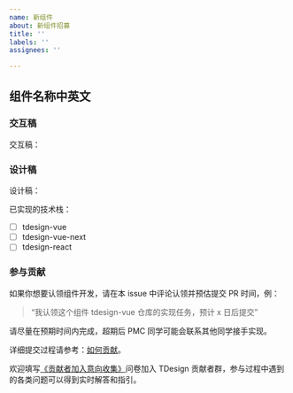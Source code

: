 ```yaml
---
name: 新组件
about: 新组件招募
title: ''
labels: ''
assignees: ''

---
```


<!--
参考样例：
issue label 需要设置为 help wanted，发起招募
-->
## 组件名称中英文


### 交互稿

<!--
需要给到 CoDesign 分享地址，不需要登录访问
-->
交互稿：

### 设计稿

设计稿：

已实现的技术栈：

- [ ] tdesign-vue
- [ ] tdesign-vue-next
- [ ] tdesign-react

### 参与贡献

如果你想要认领组件开发，请在本 issue 中评论认领并预估提交 PR 时间，例：

> “我认领这个组件 tdesign-vue 仓库的实现任务，预计 x 日后提交”

请尽量在预期时间内完成，超期后 PMC 同学可能会联系其他同学接手实现。

详细提交过程请参考：[如何贡献](https://tdesign.tencent.com/about/contributing)。

欢迎填写[《贡献者加入意向收集》](https://wj.qq.com/s2/9772260/7cbe/)问卷加入 TDesign 贡献者群，参与过程中遇到的各类问题可以得到实时解答和指引。

